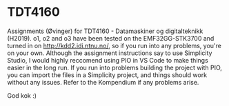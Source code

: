 # TDT4160
Assignments (Øvinger) for TDT4160 - Datamaskiner og digitalteknikk (H2019).
o1, o2 and o3 have been tested on the EMF32GG-STK3700 and turned in on http://kdd2.idi.ntnu.no/, so if you
run into any problems, you're on your own.
Although the assignment instructions say to use Simplicity Studio, I would highly reccomend using PIO in VS Code
to make things easier in the long run. If you run into problems building the project with PIO, you can import
the files in a Simplicity project, and things should work without any issues. Refer to the Kompendium if any
problems arise.

God kok :)
